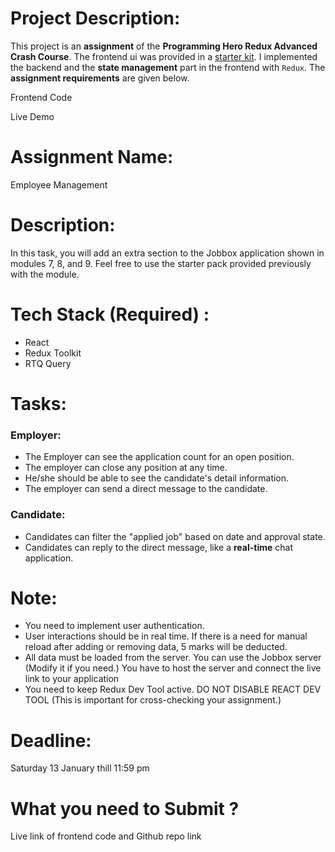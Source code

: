 # Project Description:

This project is an **assignment** of the **Programming Hero Redux Advanced Crash Course**. The frontend ui was provided in a [starter kit](https://github.com/mir-hussain/jobbox-starter). I implemented the backend and the **state management** part in the frontend with `Redux`. The **assignment requirements** are given below.

Frontend Code

Live Demo

# Assignment Name:

Employee Management

# Description:

In this task, you will add an extra section to the Jobbox application shown in modules 7, 8, and 9. Feel free to use the starter pack provided previously with the module.

# Tech Stack (Required) :

- React
- Redux Toolkit
- RTQ Query

# Tasks:

### Employer:

- The Employer can see the application count for an open position.
- The employer can close any position at any time.
- He/she should be able to see the candidate's detail information.
- The employer can send a direct message to the candidate.

### Candidate:

- Candidates can filter the "applied job" based on date and approval state.
- Candidates can reply to the direct message, like a **real-time** chat application.

# Note:
- You need to implement user authentication.
- User interactions should be in real time. If there is a need for manual reload after adding or removing data, 5 marks will be deducted.
- All data must be loaded from the server. You can use the Jobbox server (Modify it if you need.) You have to host the server and connect the live link to your application
- You need to keep Redux Dev Tool active. DO NOT DISABLE REACT DEV TOOL (This is important for cross-checking your assignment.)

# Deadline: 
Saturday 13 January thill 11:59 pm

# What you need to Submit ?
Live link of frontend code and Github repo link
